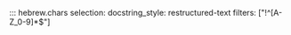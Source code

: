 ::: hebrew.chars
    selection:
      docstring_style: restructured-text
      filters: ["!^[A-Z_0-9]*$"]